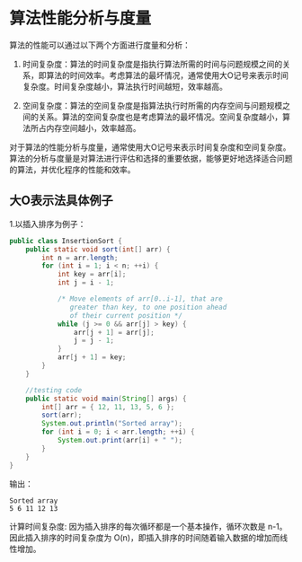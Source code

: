 # 算法性能分析与度量
算法的性能可以通过以下两个方面进行度量和分析：

1. 时间复杂度：算法的时间复杂度是指执行算法所需的时间与问题规模之间的关系，即算法的时间效率。考虑算法的最坏情况，通常使用大O记号来表示时间复杂度。时间复杂度越小，算法执行时间越短，效率越高。

2. 空间复杂度：算法的空间复杂度是指算法执行时所需的内存空间与问题规模之间的关系。算法的空间复杂度也是考虑算法的最坏情况。空间复杂度越小，算法所占内存空间越小，效率越高。

对于算法的性能分析与度量，通常使用大O记号来表示时间复杂度和空间复杂度。算法的分析与度量是对算法进行评估和选择的重要依据，能够更好地选择适合问题的算法，并优化程序的性能和效率。

## 大O表示法具体例子
1.以插入排序为例子：
```java
public class InsertionSort {
    public static void sort(int[] arr) {
        int n = arr.length;
        for (int i = 1; i < n; ++i) {
            int key = arr[i];
            int j = i - 1;

            /* Move elements of arr[0..i-1], that are
               greater than key, to one position ahead
               of their current position */
            while (j >= 0 && arr[j] > key) {
                arr[j + 1] = arr[j];
                j = j - 1;
            }
            arr[j + 1] = key;
        }
    }

    //testing code
    public static void main(String[] args) {
        int[] arr = { 12, 11, 13, 5, 6 };
        sort(arr);
        System.out.println("Sorted array");
        for (int i = 0; i < arr.length; ++i) {
            System.out.print(arr[i] + " ");
        }
    }
}
```
输出：
```
Sorted array
5 6 11 12 13
```
计算时间复杂度:
因为插入排序的每次循环都是一个基本操作，循环次数是 n-1。因此插入排序的时间复杂度为 O(n)，即插入排序的时间随着输入数据的增加而线性增加。

